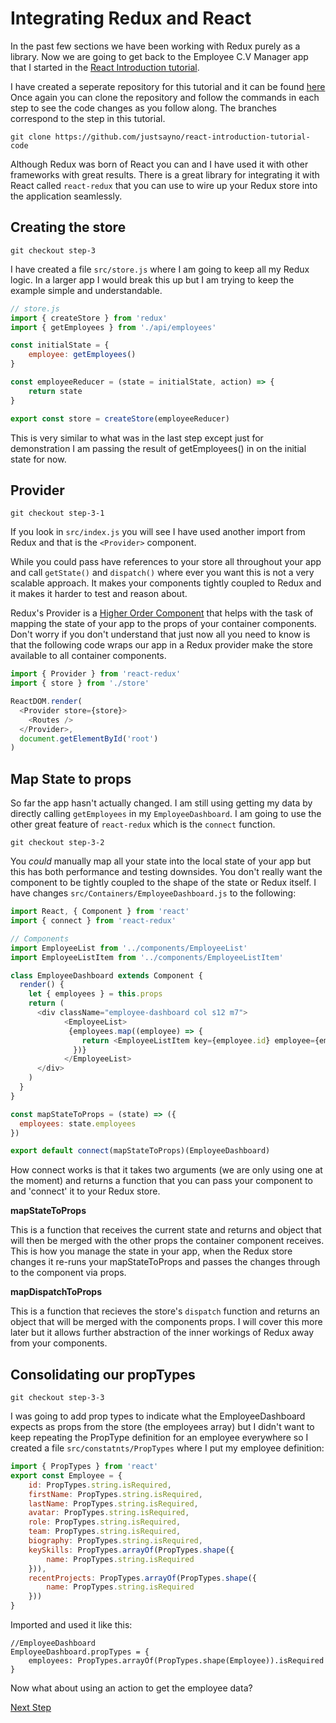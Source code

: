 # Integrating Redux and React

In the past few sections we have been working with Redux purely as a library. Now we are going
to get back to the Employee C.V Manager app that I started in the [React Introduction tutorial](https://github.com/justsayno/react-introduction-tutorial).

I have created a seperate repository for this tutorial and it can be found [here](https://github.com/justsayno/redux-react-introduction)
Once again you can clone the repository and follow the commands in each step to see the code
changes as you follow along. The branches correspond to the step in this
tutorial.

```
git clone https://github.com/justsayno/react-introduction-tutorial-code
```

Although Redux was born of React you can and I have used it with other frameworks with great results. There is
a great library for integrating it with React called `react-redux` that you can use to wire up your Redux store
into the application seamlessly.

## Creating the store

```
git checkout step-3
```

I have created a file `src/store.js` where I am going to keep all my Redux logic. In a larger
app I would break this up but I am trying to keep the example simple and understandable.

``` javascript
// store.js
import { createStore } from 'redux'
import { getEmployees } from './api/employees'

const initialState = {
    employee: getEmployees()
}

const employeeReducer = (state = initialState, action) => {
    return state
}

export const store = createStore(employeeReducer)
```

This is very similar to what was in the last step except just for demonstration
I am passing the result of getEmployees() in on the initial state for now.

## Provider

```
git checkout step-3-1
```

If you look in `src/index.js` you will see I have used another import from Redux
and that is the `<Provider>` component.

While you could pass have references to your store all throughout your app and call `getState()` and `dispatch()` where
ever you want this is not a very scalable approach. It makes your components
tightly coupled to Redux and it makes it harder to test and reason about.

Redux's Provider is a [Higher Order Component](https://medium.com/@franleplant/react-higher-order-components-in-depth-cf9032ee6c3e#.cm8cecxk0)
 that helps with the task of mapping the state of your app to the props of your container components. 
 Don't worry if you don't understand that just now all you need to know is that the following code wraps 
 our app in a Redux provider make the store available to all container components.

``` javascript
import { Provider } from 'react-redux'
import { store } from './store'

ReactDOM.render(
  <Provider store={store}>
    <Routes />
  </Provider>,
  document.getElementById('root')
)
```

## Map State to props

So far the app hasn't actually changed. I am still using getting my data by directly calling `getEmployees` in my 
`EmployeeDashboard`. I am going to use the other great feature of `react-redux` which is the `connect` function.

```
git checkout step-3-2
```

You *could* manually map all your state into the local state of your app but this has both performance and
testing downsides. You don't really want the component to be tightly coupled to the shape of the state
or Redux itself. I have changes `src/Containers/EmployeeDashboard.js` to the following:

``` javascript
import React, { Component } from 'react'
import { connect } from 'react-redux'

// Components
import EmployeeList from '../components/EmployeeList'
import EmployeeListItem from '../components/EmployeeListItem'

class EmployeeDashboard extends Component {
  render() {
    let { employees } = this.props
    return (
      <div className="employee-dashboard col s12 m7">
            <EmployeeList>
             {employees.map((employee) => {
                return <EmployeeListItem key={employee.id} employee={employee} />
              })}
            </EmployeeList>
      </div>
    )
  }
}

const mapStateToProps = (state) => ({
  employees: state.employees
})

export default connect(mapStateToProps)(EmployeeDashboard)
```

How connect works is that it takes two arguments (we are only using one at the moment) and returns a function
that you can pass your component to and 'connect' it to your Redux store.

**mapStateToProps**

This is a function that receives the current state and returns and object that will then be merged
with the other props the container component receives. This is how you manage the state in your app, when the Redux store changes it re-runs your mapStateToProps and passes
the changes through to the component via props.

**mapDispatchToProps**

This is a function that recieves the store's `dispatch` function and returns an object that will be merged with
the components props. I will cover this more later but it allows further abstraction of the inner workings 
of Redux away from your components.

## Consolidating our propTypes

```
git checkout step-3-3
```

I was going to add prop types to indicate what the EmployeeDashboard expects as 
props from the store (the employees array) but I didn't want to keep repeating the
PropType definition for an employee everywhere so I created a file `src/constatnts/PropTypes`
where I put my employee definition:

``` javascript
import { PropTypes } from 'react'
export const Employee = {
    id: PropTypes.string.isRequired,
    firstName: PropTypes.string.isRequired,
    lastName: PropTypes.string.isRequired,
    avatar: PropTypes.string.isRequired,
    role: PropTypes.string.isRequired,
    team: PropTypes.string.isRequired,
    biography: PropTypes.string.isRequired,
    keySkills: PropTypes.arrayOf(PropTypes.shape({
        name: PropTypes.string.isRequired
    })),
    recentProjects: PropTypes.arrayOf(PropTypes.shape({
        name: PropTypes.string.isRequired
    }))
}
```

Imported and used it like this:

```
//EmployeeDashboard
EmployeeDashboard.propTypes = {
    employees: PropTypes.arrayOf(PropTypes.shape(Employee)).isRequired
}
```

Now what about using an action to get the employee data?

[Next Step](04-Actions-And-Action-Creators.md)




